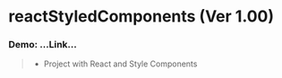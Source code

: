 # reactStyledComponents (Ver 1.00)

### Demo: ...Link...

> - Project with React and Style Components

